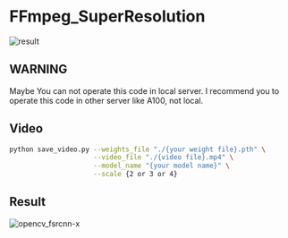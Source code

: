 
# FFmpeg_SuperResolution
![result](https://user-images.githubusercontent.com/72849922/122692663-67d3c000-d271-11eb-958c-27801a6c9bf7.PNG)



## WARNING
Maybe You can not operate this code in local server. I recommend you to operate this code in other server like A100, not local.


## Video

```bash
python save_video.py --weights_file "./{your weight file}.pth" \
                     --video_file "./{video file}.mp4" \
                     --model_name "{your model name}" \
                     --scale {2 or 3 or 4}
```


## Result
![opencv_fsrcnn-x](https://user-images.githubusercontent.com/72849922/122024681-9ed64b80-ce03-11eb-8564-102d6fd693ba.gif)




